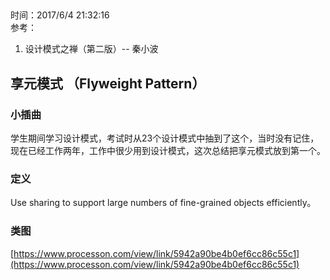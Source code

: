 ##  
时间：2017/6/4 21:32:16  
参考：

1. 设计模式之禅（第二版）-- 秦小波 

## 享元模式 （Flyweight Pattern）

### 小插曲
学生期间学习设计模式，考试时从23个设计模式中抽到了这个，当时没有记住，现在已经工作两年，工作中很少用到设计模式，这次总结把享元模式放到第一个。

### 定义

Use sharing to support large numbers of fine-grained objects efficiently。

### 类图

[https://www.processon.com/view/link/5942a90be4b0ef6cc86c55c1](https://www.processon.com/view/link/5942a90be4b0ef6cc86c55c1)

